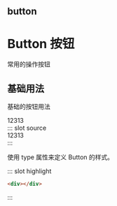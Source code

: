 ## button

# Button 按钮

常用的操作按钮

## 基础用法

基础的按钮用法

<div>12313</div>

<demo-block>
::: slot source
<div>12313</div>
:::

使用 type 属性来定义 Button 的样式。

::: slot highlight

```html
<div></div>
```

:::
</demo-block>
